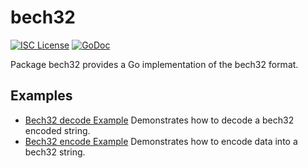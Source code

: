 bech32
==========

[![ISC License](http://img.shields.io/badge/license-ISC-blue.svg)](https://choosealicense.com/licenses/isc/)
[![GoDoc](https://godoc.org/github.com/NidroidX/kestrelcoind/util/bech32?status.png)](http://godoc.org/github.com/NidroidX/kestrelcoind/util/bech32)

Package bech32 provides a Go implementation of the bech32 format.

## Examples

* [Bech32 decode Example](http://godoc.org/github.com/NidroidX/kestrelcoind/util/bech32#example-Bech32Decode)
  Demonstrates how to decode a bech32 encoded string.
* [Bech32 encode Example](http://godoc.org/github.com/NidroidX/kestrelcoind/util/bech32#example-BechEncode)
  Demonstrates how to encode data into a bech32 string.


